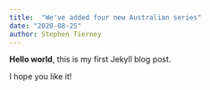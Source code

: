 ```yaml
---
title:  "We've added four new Australian series"
date: "2020-08-25"
author: Stephen Tierney
---
```


**Hello world**, this is my first Jekyll blog post.

I hope you like it!